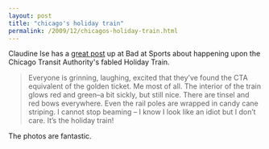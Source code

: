```yaml
---
layout: post
title: "chicago's holiday train"
permalink: /2009/12/chicagos-holiday-train.html
---
```


<p>Claudine Ise has a <a href="http://badatsports.com/2009/ho-ho-ho-holiday-train/">great post</a> up at Bad at Sports about happening upon the Chicago Transit Authority's fabled Holiday Train.  </p>

<blockquote>
  <p>Everyone is grinning, laughing, excited that they’ve found the CTA equivalent of the golden ticket. Me most of all. The interior of the train glows red and green–a bit sickly, but still nice. There are tinsel and red bows everywhere. Even the rail poles are wrapped in candy cane striping. I cannot stop beaming – I know I look like an idiot but I don’t care. It’s the holiday train!</p>
</blockquote>

<p>The photos are fantastic.</p>



